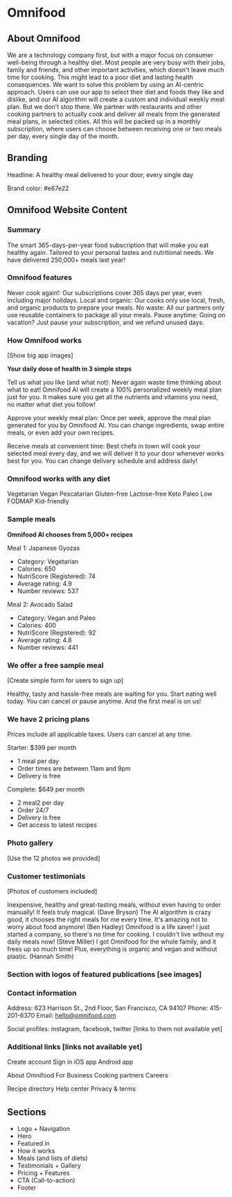 # Omnifood

## About Omnifood

We are a technology company first, but with a major focus on consumer well-being
through a healthy diet. Most people are very busy with their jobs, family and
friends, and other important activities, which doesn't leave much time for
cooking. This might lead to a poor diet and lasting health consequences. We want
to solve this problem by using an AI-centric approach. Users can use our app to
select their diet and foods they like and dislike, and our AI algorithm will
create a custom and individual weekly meal plan. But we don't stop there. We
partner with restaurants and other cooking partners to actually cook and deliver
all meals from the generated meal plans, in selected cities. All this will be
packed up in a monthly subscription, where users can choose between receiving
one or two meals per day, every single day of the month.

## Branding

Headline: A healthy meal delivered to your door, every single day

Brand color: #e67e22

## Omnifood Website Content

### Summary

The smart 365-days-per-year food subscription that will make you eat healthy
again. Tailored to your personal tastes and nutritional needs. We have delivered
250,000+ meals last year!

### Omnifood features

Never cook again!: Our subscriptions cover 365 days per year, even including
major holidays.
Local and organic: Our cooks only use local, fresh, and organic products to
prepare your meals.
No waste: All our partners only use reusable containers to package all your
meals.
Pause anytime: Going on vacation? Just pause your subscription, and we refund
unused days.

### How Omnifood works

[Show big app images]

**Your daily dose of health in 3 simple steps**

Tell us what you like (and what not): Never again waste time thinking about what
to eat! Omnifood AI will create a 100% personalized weekly meal plan just for
you. It makes sure you get all the nutrients and vitamins you need, no matter
what diet you follow!

Approve your weekly meal plan: Once per week, approve the meal plan generated
for you by Omnifood AI. You can change ingredients, swap entire meals, or even
add your own recipes.

Receive meals at convenient time: Best chefs in town will cook your selected
meal every day, and we will deliver it to your door whenever works best for you.
You can change delivery schedule and address daily!

### Omnifood works with any diet

Vegetarian
Vegan
Pescatarian
Gluten-free
Lactose-free
Keto
Paleo
Low FODMAP
Kid-friendly

### Sample meals

**Omnifood AI chooses from 5,000+ recipes**

Meal 1: Japanese Gyozas

- Category: Vegetarian
- Calories: 650
- NutriScore (Registered): 74
- Average rating: 4.9
- Number reviews: 537

Meal 2: Avocado Salad

- Category: Vegan and Paleo
- Calories: 400
- NutriScore (Registered): 92
- Average rating: 4.8
- Number reviews: 441

### We offer a free sample meal

[Create simple form for users to sign up]

Healthy, tasty and hassle-free meals are waiting for you. Start eating well
today. You can cancel or pause anytime. And the first meal is on us!

### We have 2 pricing plans

Prices include all applicable taxes. Users can cancel at any time.

Starter: $399 per month

- 1 meal per day
- Order times are between 11am and 9pm
- Delivery is free

Complete: $649 per month

- 2 meal2 per day
- Order 24/7
- Delivery is free
- Get access to latest recipes

### Photo gallery

[Use the 12 photos we provided]

### Customer testimonials

[Photos of customers included]

Inexpensive, healthy and great-tasting meals, without even having to order
manually! It feels truly magical. (Dave Bryson)
The AI algorithm is crazy good, it chooses the right meals for me every time.
It's amazing not to worry about food anymore! (Ben Hadley)
Omnifood is a life saver! I just started a company, so there's no time for
cooking. I couldn't live without my daily meals now! (Steve Miller)
I got Omnifood for the whole family, and it frees up so much time! Plus,
everything is organic and vegan and without plastic. (Hannah Smith)

### Section with logos of featured publications [see images]

### Contact information

Address: 623 Harrison St., 2nd Floor, San Francisco, CA 94107
Phone: 415-201-6370
Email: hello@omnifood.com

Social profiles: instagram, facebook, twitter [links to them not available yet]

### Additional links [links not available yet]

Create account
Sign in
iOS app
Android app

About Omnifood
For Business
Cooking partners
Careers

Recipe directory
Help center
Privacy & terms

######

## Sections

- Logo + Navigation
- Hero
- Featured in
- How it works
- Meals (and lists of diets)
- Testimonials + Gallery
- Pricing + Features
- CTA (Call-to-action)
- Footer
